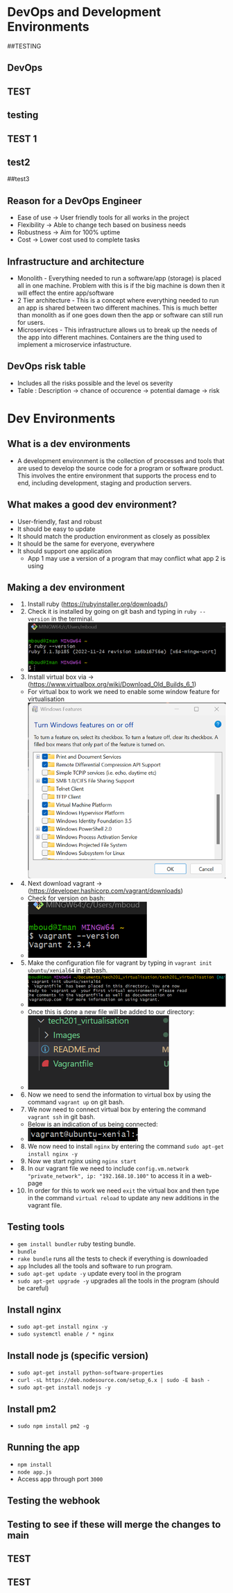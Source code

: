 # DevOps and Development Environments 
##TESTING
## DevOps
## TEST
## testing
## TEST 1
## test2
##test3
## Reason for a DevOps Engineer
- Ease of use -> User friendly tools for all works in the project
- Flexibility -> Able to change tech based on business needs
- Robustness -> Aim for 100% uptime
- Cost -> Lower cost used to complete tasks

## Infrastructure and architecture
- Monolith - Everything needed to run a software/app (storage) is placed all in one machine. Problem with this is if the big machine is down then it will effect the entire app/software
- 2 Tier architecture - This is a concept where everything needed to run an app is shared between two different machines. This is much better than monolith as if one goes down then the app or software can still run for users.
- Microservices - This infrastructure allows us to break up the needs of the app into different machines. Containers are the thing used to implement a microservice infastructure.   

## DevOps risk table
- Includes all the risks possible and the level os severity 
- Table : Description -> chance of occurence -> potential damage -> risk



# Dev Environments

## What is a dev environments
- A development environment is the collection of processes and tools that are used to develop the source code for a program or software product. This involves the entire environment that supports the process end to end, including development, staging and production servers.

## What makes a good dev environment?
- User-friendly, fast and robust
- It should be easy to update
- It should match the production environment as closely as possiblex
- It should be the same for everyone, everywhere    
- It should support one application 
    - App 1 may use a version of a program that may conflict what app 2 is using


## Making a dev environment
- 1. Install ruby (https://rubyinstaller.org/downloads/)
- 2. Check it is installed by going on git bash and typing in `ruby --version` in the terminal.
    - ![](./Images/Git%20Bash%20(Ruby%20version).png)
- 3. Install virtual box via -> (https://www.virtualbox.org/wiki/Download_Old_Builds_6_1)
    - For virtual box to work we need to enable some window feature for virtualisation
    ![](./Images/windows%20features.png)
- 4. Next download vagrant -> (https://developer.hashicorp.com/vagrant/downloads)
    - Check for version on bash:
    - ![](./Images/Git%20Bash%20(Vargrant%20version).png)
- 5. Make the configuration file for vagrant by typing in `vagrant init ubuntu/xenial64` in git bash.
    - ![](./Images/Vagrant%20setup.png)
    - Once this is done a new file will be added to our directory:
    - ![](./Images/Vagrant%20(config%20file).png)
- 6. Now we need to send the information to virtual box by using the command `vagrant up` on git bash.
- 7. We now need to connect virtual box by entering the command `vagrant ssh` in git bash.
    - Below is an indication of us being connected:
    - ![](./Images/connected%20to%20virtualbox.png)
- 8. We now need to install `nginx` by entering the command `sudo apt-get install nginx -y`
- 9. Now we start nginx using `nginx start`
- 8. In our vagrant file we need to include `config.vm.network "private_network", ip: "192.168.10.100"` to access it in a web-page
- 10. In order for this to work we need `exit` the virtual box and then type in the command `virtual reload` to update any new additions in the vagrant file.


## Testing tools
- `gem install bundler` ruby testing bundle.
- `bundle`
- `rake bundle` runs all the tests to check if everything is downloaded
- `app` Includes all the tools and software to run program.
- `sudo apt-get update -y` update every tool in the program
- `sudo apt-get upgrade -y` upgrades all the tools in the program (should be careful)

## Install nginx 
- `sudo apt-get install nginx -y`
- `sudo systemctl enable / * nginx`

## Install node js (specific version)
- `sudo apt-get install python-software-properties`
- `curl -sL https://deb.nodesource.com/setup_6.x | sudo -E bash -`
- `sudo apt-get install nodejs -y`

## Install pm2 
- `sudo npm install pm2 -g`

## Running the app
- `npm install`
- `node app.js`
- Access app through port `3000`


## Testing the webhook
## Testing to see if these will merge the changes to main
## TEST
## TEST
